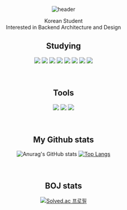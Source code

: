 <div align="center">
  
  ![header](https://capsule-render.vercel.app/api?type=cylinder&text=CodeMoon&color=D9FA98)

  Korean Student
  <br/>
  Interested in Backend Architecture and Design
  <br/>
  
  
  ## Studying
  <img src="https://img.shields.io/badge/JAVA-FAE1B2?style=for-the-badge&logo=java&logoColor=black">
  <img src="https://img.shields.io/badge/MySQL-B2FAF4?style=for-the-badge&logo=MySQL&logoColor=black">
  <img src="https://img.shields.io/badge/Spring-B2FAC0?style=for-the-badge&logo=Spring&logoColor=black">
  <img src="https://img.shields.io/badge/Spring Boot-94FFA9?style=for-the-badge&logo=springboot&logoColor=black">
  <img src="https://img.shields.io/badge/c++-94C0FF?style=for-the-badge&logo=cplusplus&logoColor=black">
  <img src="https://img.shields.io/badge/python-93D4FF?style=for-the-badge&logo=python&logoColor=black">
  <img src="https://img.shields.io/badge/javascript-FDFF93?style=for-the-badge&logo=javascript&logoColor=black">
  <img src="https://img.shields.io/badge/aws-C3FFEF?style=for-the-badge&logo=amazonaws&logoColor=black">
  <br/>
  <br/>
  <br/>
  
  ## Tools
  <img src="https://img.shields.io/badge/IntelliJ-C094FF?style=for-the-badge&logo=intellijidea&logoColor=black">
  <img src="https://img.shields.io/badge/Eclipse-EFF0FF?style=for-the-badge&logo=Eclipse&logoColor=black">
  <img src="https://img.shields.io/badge/vscode-9398FF?style=for-the-badge&logo=visualstudiocode&logoColor=black">
  <br/>
  <br/>
  <br/>
  
  
  ## My Github stats
  ![Anurag's GitHub stats](https://github-readme-stats.vercel.app/api?username=moonwonki&show_icons=true&theme=vue)
  [![Top Langs](https://github-readme-stats.vercel.app/api/top-langs/?username=moonwonki&langs_count=3&theme=vue)](https://github.com/anuraghazra/github-readme-stats)
  <br/>
  <br/>
  <br/>
  
  
  ## BOJ stats
  [![Solved.ac 프로필](http://mazassumnida.wtf/api/v2/generate_badge?boj=wkm99)](https://solved.ac/wkm99)
</div>






<!--
**moonwonki/moonwonki** is a ✨ _special_ ✨ repository because its `README.md` (this file) appears on your GitHub profile.

Here are some ideas to get you started:

- 🔭 I’m currently working on ...
- 🌱 I’m currently learning ...
- 👯 I’m looking to collaborate on ...
- 🤔 I’m looking for help with ...
- 💬 Ask me about ...
- 📫 How to reach me: ...
- 😄 Pronouns: ...
- ⚡ Fun fact: ...
-->
